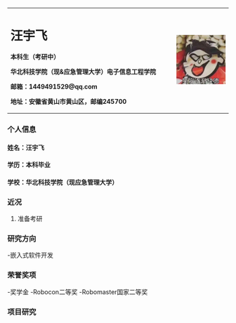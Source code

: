 <table border="0">
  <tr>
    <td width="75%">
      <h1>汪宇飞</h1>
      <p><b>本科生（考研中）</b></p>
      <p><b>华北科技学院（现&应急管理大学）电子信息工程学院</b></p>
      <p><b>邮箱：1449491529@qq.com</b></p>
      <p><b>地址：安徽省黄山市黄山区，邮编245700</b></p>
    </td>
    <td width="25%">
      <img src="/funny.jpeg" width="100%">      
    </td>
  </tr>
</table>

### 个人信息
#### 姓名：汪宇飞
#### 学历：本科毕业
#### 学校：华北科技学院（现应急管理大学）


### 近况
1. 准备考研

### 研究方向
-嵌入式软件开发

### 荣誉奖项
-奖学金
-Robocon二等奖
-Robomaster国家二等奖

### 项目研究
